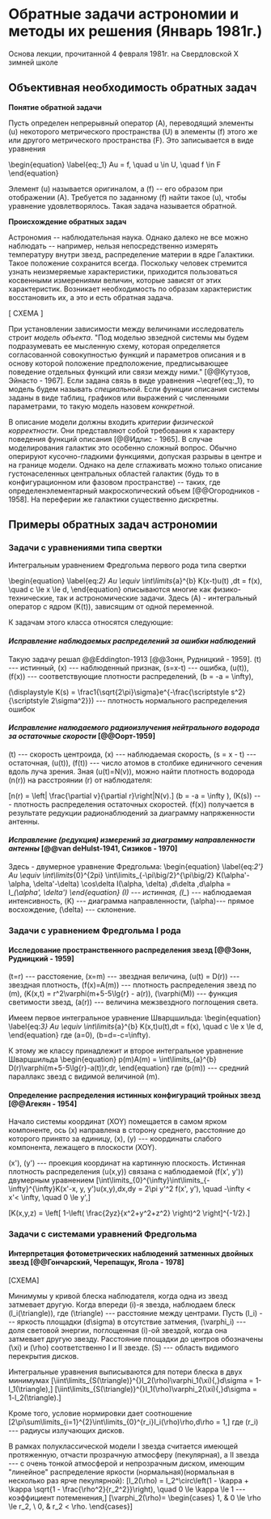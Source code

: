 # Обратные задачи астрономии и методы их решения (Январь 1981г.)
Основа лекции, прочитанной 4 февраля 1981г. на Свердловской X зимней школе

## Объективная необходимость обратных задач
**Понятие обратной задачи**

Пусть определен непрерывный оператор \(A\), переводящий элементы \(u\) некоторого метрического пространства \(U\) в элементы \(f\) этого же или другого метрического пространства \(F\). Это записывается в виде уравнения

\begin{equation}
\label{eq:_1}
Au = f, \quad u \in U, \quad f \in F
\end{equation}

Элемент \(u\) называется оригиналом, а \(f\) -- его образом при отображении \(A\). Требуется по заданному \(f\) найти такое \(u\), чтобы уравнение удовлетворялось. Такая задача называется обратной. 

**Происхождение обратных задач**

Астрономия -- наблюдательная наука. Однако далеко не все можно наблюдать -- например, нельзя непосредственно измерять температуру внутри звезд, распределение материи в ядре Галактики. Такое положение сохранится всегда. Поскольку человек стремится узнать неизмеряемые характеристики, приходится пользоваться косвенными измерениями величин, которые зависят от этих характеристик. Возникает необходимость по образам характеристик восстановить их, а это и есть обратная задача.


\[ СХЕМА \]

При установлении зависимости между величинами исследователь строит *модель объекта*. "Под моделью звзедной системы мы будем подразумевать ее мысленную схему, которая определяется согласованной совокупностью функций и параметров описания и в основу которой положение предположение, предписывающее поведение отдельных функций или связи между ними." [@@Кутузов, Эйнасто - 1967]. Если задана связь в виде уравнения ~\eqref{eq:_1}, то модель будем называть *специальной*. Если функции описания системы заданы в виде таблиц, графиков или выражений с численными параметрами, то такую модель назовем *конкретной*.

В описание модели должны входить *критерии физической корректности*. Они представляют собой требования к характеру поведения функций описания [@@Идлис - 1965]. В случае моделирования галактик это особенно сложный вопрос. Обычно оперируют кусочно-гладкими функциями, допуская разрывы в центре и на границе модели. Однако на деле сглаживать можно только описание густонаселенных центральных областей галактик (будь то в конфигурационном или фазовом пространстве) -- таких, где определенэлементарный макроскопический объем [@@Огородников - 1958]. На переферии же галактики существенно дискретны.

## Примеры обратных задач астрономии

### Задачи с уравнениями типа свертки

Интегральным уравнением Фредгольма первого рода типа свертки 

\begin{equation}
\label{eq:_2}
Au \equiv \int\limits_{a}^{b} K(x-t)u(t) \,dt = f(x), \quad c \le x \le d,
\end{equation}
описываются многие как физико-технические, так и астрономические задачи. Здесь \(A\) - интегральный оператор с ядром \(K(t)\), зависящим от одной переменной.

К задачам этого класса относятся следующие:

#### *Исправление наблюдаемых распределений за ошибки наблюдений*

Такую задачу решал @@Eddington-1913 [@@Зонн, Рудницкий - 1959]. \(t\) --- истинный, \(x\) --- наблюденный признак, \(s=x-t\) --- ошибка, \(u(t)\), \(f(x)\) --- соответствующие плотности распределений, \(b = -a = \infty\),

\(\displaystyle K(s) = \frac1{\sqrt{2\pi}\sigma}e^{-\frac{\scriptstyle s^2}{\scriptstyle 2\sigma^2}}\) --- плотность нормального распределения ошибок

#### *Исправление налюдаемого радиоизлучения нейтрального водорода за остаточные скорости* [@@Оорт-1959]

\(t\) --- скорость центроида, \(x\) --- наблюдаемая скорость, \(s = x - t\) --- остаточная, \(u(t)\), \(f(t)\) --- число атомов в столбике единичного сечения вдоль луча зрения. Зная \(u(t)=N(v)\), можно найти плотность водорода \(n(r)\) на расстроянии \(r\) от наблюдателя:

\[n(r) = \left| \frac{\partial v}{\partial r}\right|N(v).\]
\(b = -a = \infty \), \(K(s)\) --- плотность распределения остаточных скоростей. \(f(x)\) получается в результате редукции радионаблюдений за диаграмму напряженности антенны.

#### *Исправление (редукция) измерений за диаграмму направленности антенны* [@@van deHulst-1941, Сизиков - 1970]

Здесь - двумерное уравнение Фредгольма:
\begin{equation}
\label{eq:_2'}
Au \equiv \int\limits_{0}^{2pi} \int\limits_{-\pi\big/2}^{\pi\big/2} K(\alpha'-\alpha, \delta'-\delta) \cos\delta I(\alpha, \delta) \,d\delta \,d\alpha = I_*(\alpha', \delta')
\end{equation}
\(I\) --- истинная, \(I_*\) --- наблюдаемая интенсивность, \(K\) --- диаграмма направленности, \(\alpha\)--- прямое восхождение, \(\delta\) --- склонение.

### Задачи с уравнением Фредгольма I рода

#### Исследование пространственного распределения звезд [@@Зонн, Рудницкий - 1959]
\(t=r\) --- расстояение, \(x=m\) --- звездная величина,  \(u(t) = D(r)\) --- звездная плотность, \(f(x)=A(m)\) --- плотность распределения звезд по \(m\), \(K(x,t) = r^2\varphi(m+5-5\lg{r} - a(r)\), \(\varphi(M)\) --- функция светимости звезд, \(a(r)\) --- величина межзвездного поглощения света. 

Имеем первое интегральное уравнение Шварцшильда:
\begin{equation}
\label{eq:_3}
Au \equiv \int\limits_{a}^{b} K(x,t)u(t)\,dt = f(x), \quad c \le x \le d,
\end{equation}
где \(a=0\), \(b=d=-c=\infty\).

К этому же классу принадлежит и второе интегральное уравнение Шварцшильда
\begin{equation}
p(m)A(m) = \int\limits_{a}^{b} D(r)\varphi(m+5-5\lg{r}-a(t))r\,dr,
\end{equation}
где \(p(m)\) --- средний параллакс звезд с видимой величиной \(m\).

#### Определение распределения истинных конфигураций тройных звезд [@@Агекян - 1954]

Начало системы координат \(XOY\) помещается в самом ярком компоненте, ось \(x\) направлена в сторону среднего, расстояние до которого принято за единицу, \(x\), \(y\) --- координаты слабого компонента, лежащего в плоскости \(XOY\).

\(x'\), \(y'\) --- проекция координат на картинную плоскость. Истинная плотность распределения \(u(x,y)\) связана с наблюдаемой \(f(x', y')\) двумерным уравнением
\[\int\limits_{0}^{\infty}\int\limits_{-\infty}^{\infty}K(x'-x, y, y')u(x,y)\,dx\,dy = 2\pi y'^2 f(x', y'), \quad -\infty < x'< \infty, \quad 0 \le y',\]

\[K(x,y,z) = \left[ 1-\left( \frac{2yz}{x^2+y^2+z^2} \right)^2 \right]^{-1/2}.\]

### Задачи с системами уравнений Фредгольма

#### Интерпретация фотометрических наблюдений затменных двойных звезд [@@Гончарский, Черепащук, Ягола - 1978]

\[СХЕМА\]

Минимумы у кривой блеска наблюдателя, когда одна из звезд затмевает другую. Когда впереди \(i\)-я звезда, наблюдаем блеск \(l_i(\triangle)\), где \(\triangle\) --- расстояние между центрами. Пусть \(I_i\) --- яркость площадки \(d\sigma\) в отсутствие затмения, \(\varphi_i\) --- доля световой энергии, поглощенная \(i\)-ой звездой, когда она затмевает другую звезду. Расстояние площадки до центров обозначены \(\xi\) и \(\rho\) соответственно I и II звезде. \(S\) --- область видимого перекрытия дисков.

Интегральные уравнения выписываются для потери блеска в двух минимумах
\[\iint\limits_{S(\triangle)}^{}I_2(\rho)\varphi_1(\xi){\,}d\sigma = 1-l_1(\triangle),\]
\[\iint\limits_{S(\triangle)}^{}I_1(\rho)\varphi_2(\xi){\,}d\sigma = 1-l_2(\triangle).\]

Кроме того, условие нормировки дает соотношение
\[2\pi\sum\limits_{i=1}^{2}\int\limits_{0}^{r_i}I_i(\rho)\rho\,d\rho = 1,\]
где \(r_i\) --- радиусы излучающих дисков.

В рамках полуклассической модели I звезда считается имеющей протяженную, отчасти прозрачную атмосферу (пекулярная), а II звезда --- с очень тонкой атмосферой и непрозрачным диском, имеющим "линейное" распределение яркости (нормальная)(нормальная в несколько раз ярче пекулярной):
\[I_2(\rho) = I_2^\circ\left(1 - \kappa + \kappa \sqrt{1 - \frac{\rho^2}{r_2^2}}\right), \quad 0 \le \kappa \le 1 --- коэффициент потеменения,\]
\[\varphi_2(\rho)=
\begin{cases}
1, & 0 \le \rho \le r_2, \\
0, & r_2 < \rho.
\end{cases}\]
